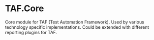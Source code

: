 # TAF.Core
Core module for TAF (Test Automation Framework). Used by various technology specific implementations. Could be extended with different reporting plugins for TAF. 
